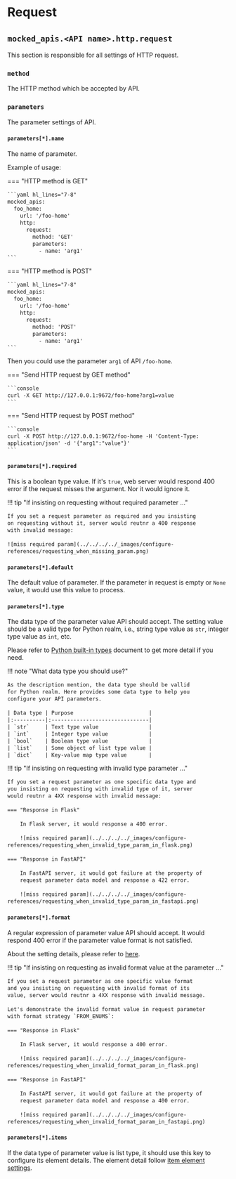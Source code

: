 # Request

## ``mocked_apis.<API name>.http.request``

This section is responsible for all settings of HTTP request.


### ``method``

The HTTP method which be accepted by API.


### ``parameters``

The parameter settings of API.


#### ``parameters[*].name``

The name of parameter.

Example of usage:

=== "HTTP method is GET"
    
    ```yaml hl_lines="7-8"
    mocked_apis:
      foo_home:
        url: '/foo-home'
        http:
          request:
            method: 'GET'
            parameters:
              - name: 'arg1'
    ```

=== "HTTP method is POST"
    
    ```yaml hl_lines="7-8"
    mocked_apis:
      foo_home:
        url: '/foo-home'
        http:
          request:
            method: 'POST'
            parameters:
              - name: 'arg1'
    ```

Then you could use the parameter ``arg1`` of API ``/foo-home``.

=== "Send HTTP request by GET method"
    
    ```console
    curl -X GET http://127.0.0.1:9672/foo-home?arg1=value
    ```

=== "Send HTTP request by POST method"
    
    ```console
    curl -X POST http://127.0.0.1:9672/foo-home -H 'Content-Type: application/json' -d '{"arg1":"value"}'
    ```


#### ``parameters[*].required``

This is a boolean type value. If it's ``true``, web server would respond 400 error if the request misses the argument. Nor
it would ignore it.

!!! tip "If insisting on requesting without required parameter ..."

    If you set a request parameter as required and you insisting
    on requesting without it, server would reutnr a 400 response
    with invalid message:

    ![miss required param](../../../../_images/configure-references/requesting_when_missing_param.png)


#### ``parameters[*].default``

The default value of parameter. If the parameter in request is empty or ``None`` value, it would use this value to process.


#### ``parameters[*].type``

The data type of the parameter value API should accept. The setting value should be a valid type for Python realm, i.e.,
string type value as ``str``, integer type value as ``int``, etc. 

Please refer to [Python built-in types](https://docs.python.org/3/library/stdtypes.html) document to get more detail if
you need.

!!! note "What data type you should use?"

    As the description mention, the data type should be vallid
    for Python realm. Here provides some data type to help you
    configure your API parameters.
    
    | Data type | Purpose                        |
    |:----------|:-------------------------------|
    | `str`     | Text type value                |
    | `int`     | Integer type value             |
    | `bool`    | Boolean type value             |
    | `list`    | Some object of list type value |
    | `dict`    | Key-value map type value       |

!!! tip "If insisting on requesting with invalid type parameter ..."

    If you set a request parameter as one specific data type and
    you insisting on requesting with invalid type of it, server
    would reutnr a 4XX response with invalid message:

    === "Response in Flask"

        In Flask server, it would response a 400 error.
    
        ![miss required param](../../../../_images/configure-references/requesting_when_invalid_type_param_in_flask.png)
    
    === "Response in FastAPI"

        In FastAPI server, it would got failure at the property of
        request parameter data model and response a 422 error.
    
        ![miss required param](../../../../_images/configure-references/requesting_when_invalid_type_param_in_fastapi.png)


#### ``parameters[*].format``

A regular expression of parameter value API should accept. It would respond 400 error if the parameter value format is not
satisfied.

About the setting details, please refer to [here](./common/value_format.md).

!!! tip "If insisting on requesting as invalid format value at the parameter ..."

    If you set a request parameter as one specific value format
    and you insisting on requesting with invalid format of its
    value, server would reutnr a 4XX response with invalid message.

    Let's demonstrate the invalid format value in request parameter
    with format strategy `FROM_ENUMS`:

    === "Response in Flask"

        In Flask server, it would response a 400 error.
    
        ![miss required param](../../../../_images/configure-references/requesting_when_invalid_format_param_in_flask.png)
    
    === "Response in FastAPI"

        In FastAPI server, it would got failure at the property of
        request parameter data model and response a 400 error.
    
        ![miss required param](../../../../_images/configure-references/requesting_when_invalid_format_param_in_fastapi.png)


#### ``parameters[*].items``

If the data type of parameter value is list type, it should use this key to configure its element details. The element detail 
follow [item element settings](/configure-references/mocked-apis/apis/http/common/item_element).
